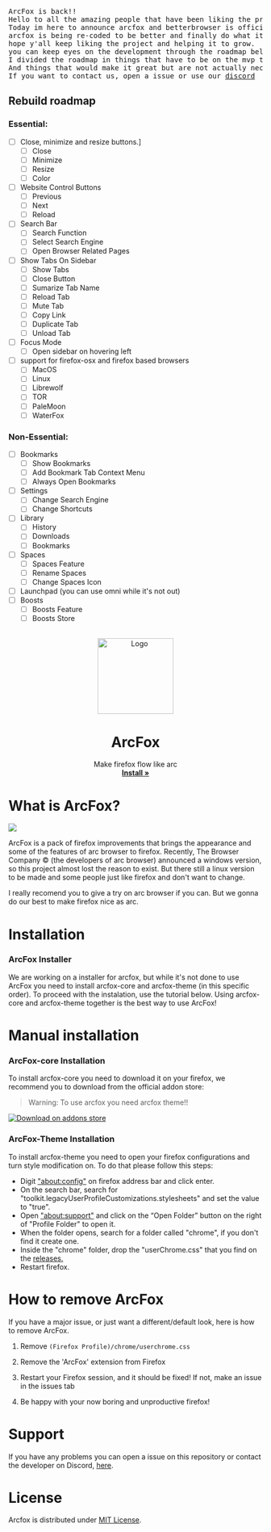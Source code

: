 <pre>
ArcFox is back!!
Hello to all the amazing people that have been liking the project.
Today im here to announce arcfox and betterbrowser is officialy back!!
arcfox is being re-coded to be better and finally do what it should have done from the start.
hope y'all keep liking the project and helping it to grow.
you can keep eyes on the development through the roadmap bellow.
I divided the roadmap in things that have to be on the mvp to make arcfox usable
And things that would make it great but are not actually necessary.
If you want to contact us, open a issue or use our <a href="https://discord.gg/jDASpgt68t">discord</a>
</pre>

## Rebuild roadmap
### Essential:
- [ ] Close, minimize and resize buttons.]
  - [ ] Close
  - [ ] Minimize
  - [ ] Resize
  - [ ] Color
- [ ] Website Control Buttons
  - [ ] Previous
  - [ ] Next
  - [ ] Reload
- [ ] Search Bar
  - [ ] Search Function
  - [ ] Select Search Engine
  - [ ] Open Browser Related Pages
- [ ] Show Tabs On Sidebar
  - [ ] Show Tabs
  - [ ] Close Button
  - [ ] Sumarize Tab Name
  - [ ] Reload Tab
  - [ ] Mute Tab
  - [ ] Copy Link
  - [ ] Duplicate Tab
  - [ ] Unload Tab
- [ ] Focus Mode
  - [ ] Open sidebar on hovering left
- [ ] support for firefox-osx and firefox based browsers
  - [ ] MacOS
  - [ ] Linux
  - [ ] Librewolf
  - [ ] TOR
  - [ ] PaleMoon
  - [ ] WaterFox
### Non-Essential:
- [ ] Bookmarks
  - [ ] Show Bookmarks
  - [ ] Add Bookmark Tab Context Menu
  - [ ] Always Open Bookmarks
- [ ] Settings
  - [ ] Change Search Engine
  - [ ] Change Shortcuts
- [ ] Library
  - [ ] History
  - [ ] Downloads
  - [ ] Bookmarks
- [ ] Spaces
  - [ ] Spaces Feature
  - [ ] Rename Spaces
  - [ ] Change Spaces Icon
- [ ] Launchpad (you can use omni while it's not out)
- [ ] Boosts
  - [ ] Boosts Feature
  - [ ] Boosts Store

##

<p align="center">
  <a href="#">
  </a>
  <p align="center">
   <img width="150" height="150" src="/logo.png" alt="Logo">
  </p>
  <h1 align="center"><b>ArcFox</b></h1>
  <p align="center">
  Make firefox flow like arc
    <br />
    <a href="https://github.com/betterbrowser/arcfox/releases"><strong>Install »</strong></a>
    <br />
  </p>
</p>

# What is ArcFox?
<img src="screenshot.png"/>

ArcFox is a pack of firefox improvements that brings the appearance and some of the features of arc browser to firefox. Recently, The Browser Company © (the developers of arc browser) announced a windows version, so this project almost lost the reason to exist. But there still a linux version to be made and some people just like firefox and don't want to change.

I really recomend you to give a try on arc browser if you can. But we gonna do our best to make firefox nice as arc.

# Installation

### ArcFox Installer
We are working on a installer for arcfox, but while it's not done to use ArcFox you need to install arcfox-core and arcfox-theme (in this specific order). To proceed with the instalation, use the tutorial below. Using arcfox-core and arcfox-theme together is the best way to use ArcFox!

# Manual installation

### ArcFox-core Installation
To install arcfox-core you need to download it on your firefox, we recommend you to download from the official addon store:

> Warning: To use arcfox you need arcfox theme!!

<a href="https://addons.mozilla.org/firefox/addon/arcfox/">
  <img src="firefox.png" alt="Download on addons store"></img>
</a>

### ArcFox-Theme Installation
To install arcfox-theme you need to open your firefox configurations and turn style modification on. To do that please follow this steps:

- Digit <a href="about:config">"about:config"</a> on firefox address bar and click enter.
- On the search bar, search for "toolkit.legacyUserProfileCustomizations.stylesheets" and set the value to "true".
- Open <a href="about:support">"about:support"</a> and click on the “Open Folder” button on the right of "Profile Folder" to open it.
- When the folder opens, search for a folder called "chrome", if you don't find it create one.
- Inside the "chrome" folder, drop the "userChrome.css" that you find on the <a href="https://github.com/betterbrowser/arcfox/releases">releases.</a>
- Restart firefox.

# How to remove ArcFox
If you have a major issue, or just want a different/default look, here is how to remove ArcFox.

1. Remove `(Firefox Profile)/chrome/userchrome.css`

2. Remove the 'ArcFox' extension from Firefox

3. Restart your Firefox session, and it should be fixed! If not, make an issue in the issues tab

4. Be happy with your now boring and unproductive firefox!

# Support
If you have any problems you can open a issue on this repository or contact the developer on Discord, [here](https://discord.gg/jDASpgt68t).

# License
Arcfox is distributed under [MIT License](/LICENSE).
